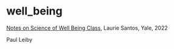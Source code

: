 # well_being

[Notes on Science of Well Being Class](https://www.coursera.org/learn/the-science-of-well-being), Laurie Santos, Yale, 2022

Paul Leiby